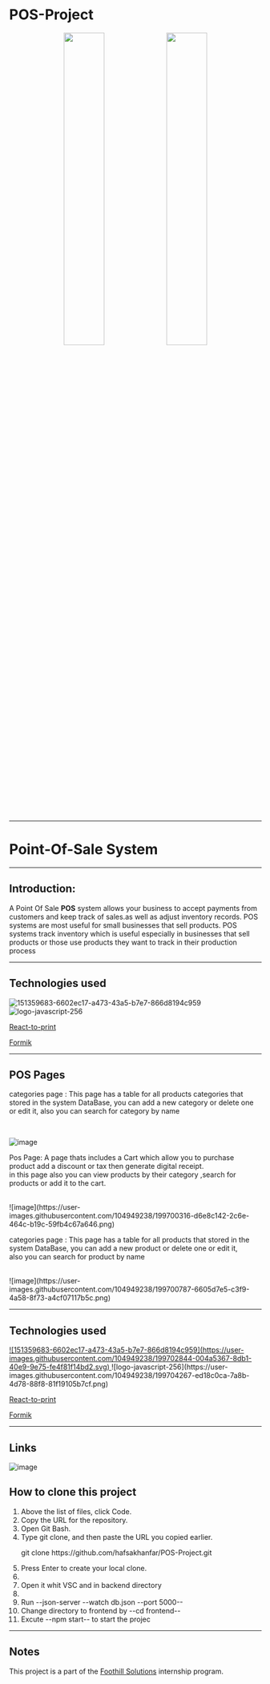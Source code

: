 # POS-Project
<p align="center">
    <img src="https://user-images.githubusercontent.com/62269745/174906065-7bb63e14-879a-4740-849c-0821697aeec2.png#gh-light-mode-only" width="40%">
    <img src="https://user-images.githubusercontent.com/62269745/174906068-aad23112-20fe-4ec8-877f-3ee1d9ec0a69.png#gh-dark-mode-only" width="40%">
</p>

<hr>

<h1>Point-Of-Sale System</h1>
<hr>

<h2>Introduction:</h2>
<p>
A Point Of Sale <strong>POS</strong> system allows your business to accept payments from customers and keep track of sales.as well as adjust inventory records.
POS systems are most useful for small businesses that sell products.
POS systems track inventory which is useful especially in businesses that sell products or those use products they want to track in their production process
</p>


<hr>



<h2>Technologies used </h2>

 ![151359683-6602ec17-a473-43a5-b7e7-866d8194c959](https://user-images.githubusercontent.com/104949238/199702844-004a5367-8db1-40e9-9e75-fe4f81f14bd2.svg)
![logo-javascript-256](https://user-images.githubusercontent.com/104949238/199704267-ed18c0ca-7a8b-4d78-88f8-81f19105b7cf.png)

<p><a href="https://www.npmjs.com/package/react-to-print"> React-to-print<a/></p> 
<p><a href="https://formik.org/">Formik<a/></p> 


<hr>


<h2>POS Pages </h2>



<p>categories page : This page has a table for all products categories that stored in the system DataBase, you can add a new category or delete one or edit it, also you can search for category by name </p>
<br>

![image](https://user-images.githubusercontent.com/104949238/199715050-24266943-2540-4a7f-988b-68ff7f55ef51.png)





<p>Pos Page: A page thats includes a Cart which allow you to purchase product add a discount or tax then generate digital receipt.<br> in this page also you can view products by their category ,search for products or add it to the cart.</p>
<br>
![image](https://user-images.githubusercontent.com/104949238/199700316-d6e8c142-2c6e-464c-b19c-59fb4c67a646.png)




<p>categories page : This page has a table for all products that stored in the system DataBase, you can add a new product or delete one or edit it,<br> also you can search for product by name </p>
<br>
![image](https://user-images.githubusercontent.com/104949238/199700787-6605d7e5-c3f9-4a58-8f73-a4cf07117b5c.png)


<hr>


<h2>Technologies used </h2>

<a href="https://beta.reactjs.org/">
![151359683-6602ec17-a473-43a5-b7e7-866d8194c959](https://user-images.githubusercontent.com/104949238/199702844-004a5367-8db1-40e9-9e75-fe4f81f14bd2.svg)
<a/> 
![logo-javascript-256](https://user-images.githubusercontent.com/104949238/199704267-ed18c0ca-7a8b-4d78-88f8-81f19105b7cf.png)
<p><a href="https://www.npmjs.com/package/react-to-print"> React-to-print<a/></p> 
<p><a href="https://formik.org/">Formik<a/></p> 


<hr>

<h2>Links </h2>
    
 ![image](https://user-images.githubusercontent.com/104949238/199711040-ccd19f94-8061-460e-9b58-81b71ac1f3db.png)
<a href="https://helix-statistic-99a.notion.site/POS-project-a2b0fc4f651744a98cc23236633f94ce">
</a>
     




<h2>How to clone this project</h2>
<ol>   
<li>Above the list of files, click Code.</li>
 <li>Copy the URL for the repository.</li>
 <li>Open Git Bash. </li>
 <li>Type git clone, and then paste the URL you copied earlier.</li>
 <p> git clone  https://github.com/hafsakhanfar/POS-Project.git <p>
 <li> Press Enter to create your local clone.<li>
 <li> Open it whit VSC and in backend directory<li>
 <li>Run --json-server --watch db.json --port 5000--</li>
 <li>Change directory to frontend by --cd frontend--</li>
  <li>Excute --npm start-- to start the projec</li>
</ol>

  <hr>
  
  <h2>Notes</h2>
 <p> This project is a part of the <a href="https://www.foothillsolutions.com/">Foothill Solutions<a/>  internship program.<p>

  


